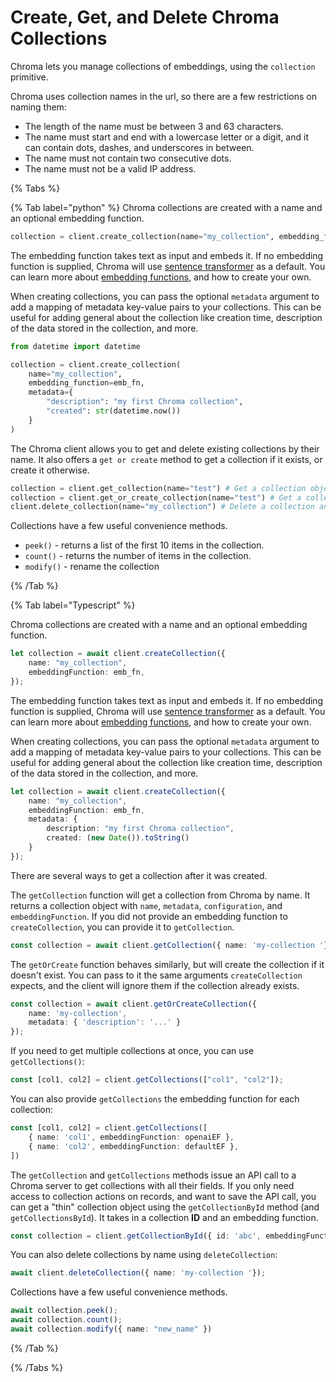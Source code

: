 # Create, Get, and Delete Chroma Collections

Chroma lets you manage collections of embeddings, using the `collection` primitive.

Chroma uses collection names in the url, so there are a few restrictions on naming them:

- The length of the name must be between 3 and 63 characters.
- The name must start and end with a lowercase letter or a digit, and it can contain dots, dashes, and underscores in between.
- The name must not contain two consecutive dots.
- The name must not be a valid IP address.

{% Tabs %}

{% Tab label="python" %}
Chroma collections are created with a name and an optional embedding function.

```python
collection = client.create_collection(name="my_collection", embedding_function=emb_fn)
```

The embedding function takes text as input and embeds it. If no embedding function is supplied, Chroma will use [sentence transformer](https://www.sbert.net/index.html) as a default. You can learn more about [embedding functions](../embeddings/embedding-functions), and how to create your own.

When creating collections, you can pass the optional `metadata` argument to add a mapping of metadata key-value pairs to your collections. This can be useful for adding general about the collection like creation time, description of the data stored in the collection, and more.

```python
from datetime import datetime

collection = client.create_collection(
    name="my_collection", 
    embedding_function=emb_fn,
    metadata={
        "description": "my first Chroma collection",
        "created": str(datetime.now())
    }  
)
```

The Chroma client allows you to get and delete existing collections by their name. It also offers a `get or create` method to get a collection if it exists, or create it otherwise.

```python
collection = client.get_collection(name="test") # Get a collection object from an existing collection, by name. Will raise an exception if it's not found.
collection = client.get_or_create_collection(name="test") # Get a collection object from an existing collection, by name. If it doesn't exist, create it.
client.delete_collection(name="my_collection") # Delete a collection and all associated embeddings, documents, and metadata. ⚠️ This is destructive and not reversible
```

Collections have a few useful convenience methods.

* `peek()` - returns a list of the first 10 items in the collection.
* `count()` - returns the number of items in the collection.
* `modify()` - rename the collection

{% /Tab %}

{% Tab label="Typescript" %}

Chroma collections are created with a name and an optional embedding function.

```typescript
let collection = await client.createCollection({
    name: "my_collection",
    embeddingFunction: emb_fn,
});
```

The embedding function takes text as input and embeds it. If no embedding function is supplied, Chroma will use [sentence transformer](https://www.sbert.net/index.html) as a default. You can learn more about [embedding functions](../embeddings/embedding-functions), and how to create your own.

When creating collections, you can pass the optional `metadata` argument to add a mapping of metadata key-value pairs to your collections. This can be useful for adding general about the collection like creation time, description of the data stored in the collection, and more.

```typescript
let collection = await client.createCollection({
    name: "my_collection",
    embeddingFunction: emb_fn,
    metadata: {
        description: "my first Chroma collection",
        created: (new Date()).toString()
    }
});
```

There are several ways to get a collection after it was created.

The `getCollection` function will get a collection from Chroma by name. It returns a collection object with `name`, `metadata`, `configuration`, and `embeddingFunction`. If you did not provide an embedding function to `createCollection`, you can provide it to `getCollection`.

```typescript
const collection = await client.getCollection({ name: 'my-collection '})
```

The `getOrCreate` function behaves similarly, but will create the collection if it doesn't exist. You can pass to it the same arguments `createCollection` expects, and the client will ignore them if the collection already exists.

```typescript
const collection = await client.getOrCreateCollection({
    name: 'my-collection',
    metadata: { 'description': '...' }
});
```

If you need to get multiple collections at once, you can use `getCollections()`:

```typescript
const [col1, col2] = client.getCollections(["col1", "col2"]);
```

You can also provide `getCollections` the embedding function for each collection:

```typescript
const [col1, col2] = client.getCollections([
    { name: 'col1', embeddingFunction: openaiEF },
    { name: 'col2', embeddingFunction: defaultEF },
])
```

The `getCollection` and `getCollections` methods issue an API call to a Chroma server to get collections with all their fields. If you only need access to collection actions on records, and want to save the API call, you can get a "thin" collection object using the `getCollectionById` method (and `getCollectionsById`). It takes in a collection **ID** and an embedding function.

```typescript
const collection = client.getCollectionById({ id: 'abc', embeddingFunction: openaiEF })
```

You can also delete collections by name using `deleteCollection`:

```typescript
await client.deleteCollection({ name: 'my-collection '});
```

Collections have a few useful convenience methods.

```typescript
await collection.peek();
await collection.count();
await collection.modify({ name: "new_name" })
```

{% /Tab %}

{% /Tabs %}
